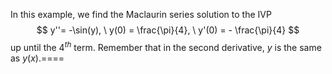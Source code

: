 In this example, we find the Maclaurin series solution to the IVP $$
y''= -\sin(y), \ y(0) = \frac{\pi}{4}, \ y'(0) = - \frac{\pi}{4}
$$
up until the $4^{th}$ term. Remember that in the second derivative, $y$ is the same as $y(x)$.====